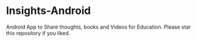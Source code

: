 # Insights-Android
Android App to Share thoughts, books and Videos for Education.
Please star this repository if you liked.

